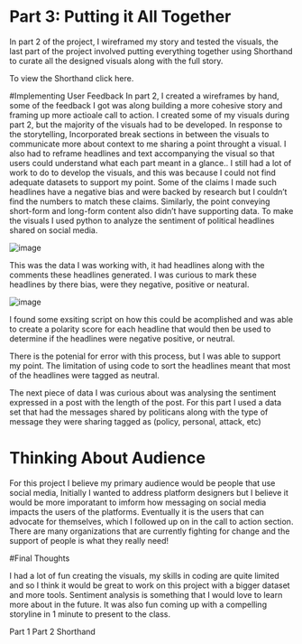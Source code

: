 # Part 3: Putting it All Together 
In part 2 of the project, I wireframed my story and tested the visuals, the last part of the project involved putting everything together using Shorthand to curate all the designed visuals along with the full story.

To view the Shorthand click here.

#Implementing User Feedback
In part 2, I created a wireframes by hand, some of the feedback I got was along building a more cohesive story and framing up more actioale call to action. I created some of my visuals during part 2, but the majority of the visuals had to be developed.
In response to the storytelling, Incorporated break sections in between the visuals to communicate more about context to me sharing a point throught a visual. I also had to reframe headlines and text accompanying the visual so that users could understand what each part meant in a glance..
I still had a lot of work to do to develop the visuals, and this was because I could not find adequate datasets to support my point. Some of the claims I made such headlines have a negative bias and were backed by research but I couldn’t find the numbers to match these claims. Similarly, the point conveying short-form and long-form content also didn’t have supporting data. 
To make the visuals I used python to analyze the sentiment of political headlines shared on social media. 

![image](https://user-images.githubusercontent.com/117247447/206744836-b3207b85-a842-4d11-b7cc-26a6f5516516.png)

This was the data I was working with, it had headlines along with the comments these headlines generated. I was curious to mark these headlines by there bias, were they negative, positive or neatural. 

![image](https://user-images.githubusercontent.com/117247447/206745098-cf77e423-57b7-449e-9174-49709d0d0614.png)

I found some exsiting script on how this could be acomplished and was able to create a polarity score for each headline that would then be used to determine if the headlines were negative positive, or neutral. 

There is the potenial for error with this process, but I was able to support my point. The limitation of using code to sort the headlines meant that most of the headlines were tagged as neutral. 

The next piece of data I was curious about was analysing the sentiment expressed in a post with the length of the post. For this part I used a data set that had the messages shared by politicans along with the type of message they were sharing tagged as (policy, personal, attack, etc) 

# Thinking About Audience 

For this project I believe my primary audience would be people that use social media, Initially I wanted to address platform designers but I believe it would be more imporatant to imform how messaging on social media impacts the users of the platforms. Eventually it is the users that can advocate for themselves, which I followed up on in the call to action section. There are many organizations that are currently fighting for change and the support of people is what they really need!

#Final Thoughts

I had a lot of fun creating the visuals, my skills in coding are quite limited and so I think it would be great to work on this project with a bigger dataset and more tools. Sentiment analysis is something that I would love to learn more about in the future. It was also fun coming up with a compelling storyline in 1 minute to present to the class.

Part 1
Part 2
Shorthand 

